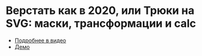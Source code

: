 # Верстать как в 2020, или Трюки на SVG: маски, трансформации и calc

- [Подробнее в видео](https://youtu.be/SrjQxSQcjlE)
- [Демо](https://pepelsbey.github.io/playground/43/)
